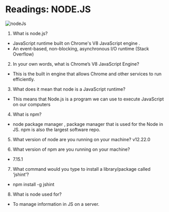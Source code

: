 # Readings: NODE.JS

![nodeJs](https://rokkey.com/static/9ff5352a888cc42d5a46124dc17542f2/b4f03/nodejs-cover.jpg)

1. What is node.js?

* JavaScript runtime built on Chrome's V8 JavaScript engine .
* An event-based, non-blocking, asynchronous I/O runtime (Stack Overflow)


2. In your own words, what is Chrome’s V8 JavaScript Engine?

* This is the built in engine that allows Chrome and other services to run efficiently.

3. What does it mean that node is a JavaScript runtime?

* This means that Node.js is a program we can use to execute JavaScript on our computers

4. What is npm?

* node package manager , package manager that is used for the Node in JS. npm is also the largest software repo.

5. What version of node are you running on your machine?
v12.22.0

6. What version of npm are you running on your machine?

* 7.15.1

7. What command would you type to install a library/package called ‘jshint’?

* npm install -g jshint

8. What is node used for?

*  To manage information in JS on a server.
